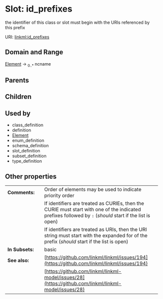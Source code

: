 
# Slot: id_prefixes


the identifier of this class or slot must begin with the URIs referenced by this prefix

URI: [linkml:id_prefixes](https://w3id.org/linkml/id_prefixes)


## Domain and Range

[Element](Element.md) &#8594;  <sub>0..\*</sub> ncname

## Parents


## Children


## Used by

 * class_definition
 * definition
 * [Element](Element.md)
 * enum_definition
 * schema_definition
 * slot_definition
 * subset_definition
 * type_definition

## Other properties

|  |  |  |
| --- | --- | --- |
| **Comments:** | | Order of elements may be used to indicate priority order |
|  | | If identifiers are treated as CURIEs, then the CURIE must start with one of the indicated prefixes followed by `:` (_should_ start if the list is open) |
|  | | If identifiers are treated as URIs, then the URI string must start with the expanded for of the prefix (_should_ start if the list is open) |
| **In Subsets:** | | basic |
| **See also:** | | [https://github.com/linkml/linkml/issues/194](https://github.com/linkml/linkml/issues/194) |
|  | | [https://github.com/linkml/linkml-model/issues/28](https://github.com/linkml/linkml-model/issues/28) |

